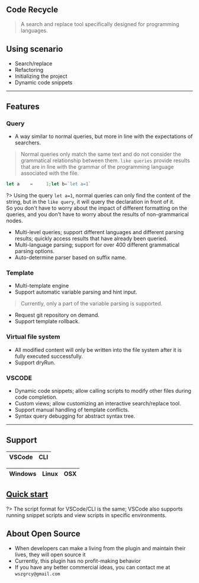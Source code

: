 ## Code Recycle
> A search and replace tool specifically designed for programming languages.

## Using scenario

- Search/replace
- Refactoring
- Initializing the project
- Dynamic code snippets



---

## Features
### Query
- A way similar to normal queries, but more in line with the expectations of searchers.

> Normal queries only match the same text and do not consider the grammatical relationship between them. `like queries` provide results that are in line with the grammar of the programming language associated with the file.

```ts
let a    =     1;let b=`let a=1`
```
?> Using the query `let a=1`, normal queries can only find the content of the string, but in the `like query`, it will query the declaration in front of it.  
So you don't have to worry about the impact of different formatting on the queries, and you don't have to worry about the results of non-grammarical nodes.

- Multi-level queries; support different languages and different parsing results; quickly access results that have already been queried.
- Multi-language parsing; support for over 400 different grammatical parsing options.
- Auto-determine parser based on suffix name.

### Template
- Multi-template engine
- Support automatic variable parsing and hint input.

> Currently, only a part of the variable parsing is supported.

- Request git repository on demand.
- Support template rollback.

### Virtual file system
- All modified content will only be written into the file system after it is fully executed successfully.
- Support dryRun.

### VSCODE
- Dynamic code snippets; allow calling scripts to modify other files during code completion.
- Custom views; allow customizing an interactive search/replace tool.
- Support manual handling of template conflicts.
- Syntax query debugging for abstract syntax tree.

---

## Support
|VSCode|CLI|
|-|-|


| Windows  | Linux | OSX |
| ------- | ------- | ---- |

## [Quick start](./quickstart.md)

?> The script format for VSCode/CLI is the same; VSCode also supports running snippet scripts and view scripts in specific environments.






## About Open Source

- When developers can make a living from the plugin and maintain their lives, they will open source it
- Currently, this plugin has no profit-making behavior
- If you have any better commercial ideas, you can contact me at `wszgrcy@gmail.com`